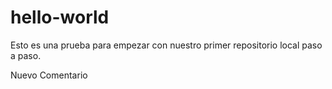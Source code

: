 # hello-world
Esto es una prueba para empezar con nuestro
primer repositorio local paso a paso.

Nuevo Comentario